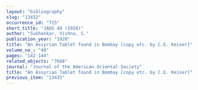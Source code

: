 ```yaml
---
layout: "bibliography"
slug: "13432"
occurrence_id: "715"
short_title: "JAOS 40 (1920)"
author: "Sukhankar, Vishnu, S."
publication_year: "1920"
title: "An Assyrian Tablet found in Bombay [copy etc. by C.E. Keiser]"
volume_no_: "40"
pages: "142-144"
related_objects: "7668"
journal: "Journal of the American Oriental Society"
title: "An Assyrian Tablet found in Bombay [copy etc. by C.E. Keiser]"
previous_item: "13435"
---
```

